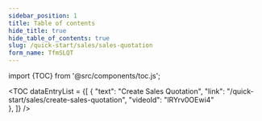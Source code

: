 ```yaml
---
sidebar_position: 1
title: Table of contents
hide_title: true
hide_table_of_contents: true  
slug: /quick-start/sales/sales-quotation
form_name: TfmSLQT
--- 
```


import {TOC} from '@src/components/toc.js';

<TOC
dataEntryList = {[
{
  "text": "Create Sales Quotation", 
  "link": "/quick-start/sales/create-sales-quotation",
  "videoId": "lRYrv0OEwi4"  
}, 
]}
/>
